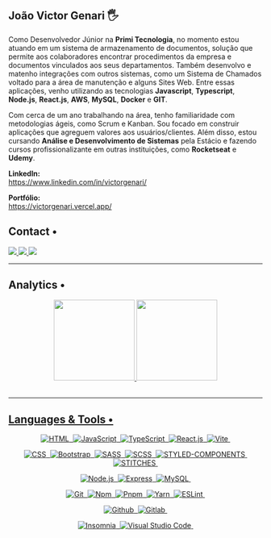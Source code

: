 ## João Victor Genari 🖐️

Como Desenvolvedor Júnior na <strong>Primi Tecnologia</strong>, no momento estou atuando em um sistema de armazenamento de documentos, solução que permite aos colaboradores encontrar procedimentos da empresa e documentos vinculados aos seus departamentos. Também desenvolvo e matenho integrações com outros sistemas, como um Sistema de Chamados voltado para a área de manutenção e alguns Sites Web. Entre essas aplicações, venho utilizando as tecnologias <strong>Javascript</strong>, <strong>Typescript</strong>, <strong>Node.js</strong>, <strong>React.js</strong>, <strong>AWS</strong>, <strong>MySQL</strong>, <strong>Docker</strong> e <strong>GIT</strong>. <br>

Com cerca de um ano trabalhando na área, tenho familiaridade com metodologias ágeis, como Scrum e Kanban. Sou focado em construir aplicações que agreguem valores aos usuários/clientes. Além disso, estou cursando <strong>Análise e Desenvolvimento de Sistemas</strong> pela Estácio e fazendo cursos profissionalizante em outras instituições, como <strong>Rocketseat</strong> e <strong>Udemy</strong>.

<strong>LinkedIn:</strong> <br>
https://www.linkedin.com/in/victorgenari/ <br>

<strong>Portfólio:</strong> <br>
https://victorgenari.vercel.app/ <br>

## Contact •

<div align="left">

  <a href="https://www.linkedin.com/in/victorgenari/" target="_blank">
    <img src="https://img.shields.io/badge/-LINKEDIN-05122A?style=flat&logo=Linkedin&logoColor=white"/>
  </a>
  <a href="mailto:victor.olr@hotmail.com" target="_blank">
    <img src="https://img.shields.io/badge/-EMAIL-05122A?style=flat&logo=minutemailer&logoColor=white"/>
  </a>
  <a href="https://victorgenari.vercel.app/" target="_blank">
    <img src="https://img.shields.io/badge/-PORTFOLIO-05122A?style=flat&logo=OpenProject&logoColor=white"/>
  </a>

</div>

<hr>

## Analytics •

<div align="center">
  <a href="https://github.com/victorgenari/">
  <img height="160em" src="https://github-readme-stats.vercel.app/api?username=victorgenari&show_icons=true&theme=dark"/>
  <img height="160em" src="https://github-readme-stats.vercel.app/api/top-langs/?username=victorgenari&layout=compact&theme=dark"/>
</div> <br>

<hr>

## Languages & Tools •
<div align="center">

  ![HTML](https://img.shields.io/badge/-HTML-05122A?style=flat&logo=HTML5)&nbsp;
  ![JavaScript](https://img.shields.io/badge/-JavaScript-05122A?style=flat&logo=javascript)&nbsp;
  ![TypeScript](https://img.shields.io/badge/-TypeScript-05122A?style=flat&logo=typescript)&nbsp;
  ![React.js](https://img.shields.io/badge/-React.js-05122A?style=flat&logo=react&logoColor=61DAFB)&nbsp;
  ![Vite](https://img.shields.io/badge/-Vite-05122A?style=flat&logo=vite&logoColor=646CFF)&nbsp;
  
  ![CSS](https://img.shields.io/badge/-CSS-05122A?style=flat&logo=CSS3&logoColor=1572B6)&nbsp;
  ![Bootstrap](https://img.shields.io/badge/-Bootstrap-05122A?style=flat&logo=bootstrap&logoColor=563D7C)&nbsp;
  ![SASS](https://img.shields.io/badge/-SASS-05122A?style=flat&logo=sass&logoColor=CC6699)&nbsp;
  ![SCSS](https://img.shields.io/badge/-SCSS-05122A?style=flat&logo=scss&logoColor=CC6699)&nbsp;
  ![STYLED-COMPONENTS](https://img.shields.io/badge/-StyledComponents-05122A?style=flat&logo=styled-components&logoColor=DB7093)&nbsp;
  ![STITCHES](https://img.shields.io/badge/-Stitches-05122A?style=flat&logo=stitches&logoColor=DB7093)&nbsp;
  
  ![Node.js](https://img.shields.io/badge/-Node.js-05122A?style=flat&logo=node.js&logoColor=339933)&nbsp;
  ![Express](https://img.shields.io/badge/-Express-05122A?style=flat&logo=express&logoColor=339933)&nbsp;
  ![MySQL](https://img.shields.io/badge/-MySQL-05122A?style=flat&logo=MySQL&logoColor=4479A1)&nbsp;
  
  ![Git](https://img.shields.io/badge/-Git-05122A?style=flat&logo=git)&nbsp;
  ![Npm](https://img.shields.io/badge/-Npm-05122A?style=flat&logo=npm&logoColor=CB3837)&nbsp;
  ![Pnpm](https://img.shields.io/badge/-Pnpm-05122A?style=flat&logo=pnpm&logoColor=F1A800)&nbsp;
  ![Yarn](https://img.shields.io/badge/-Yarn-05122A?style=flat&logo=yarn&logoColor=2C8EBB)&nbsp;
  ![ESLint](https://img.shields.io/badge/-ESLint-05122A?style=flat&logo=eslint&logoColor=482FBD)&nbsp;

  ![Github](https://img.shields.io/badge/-GitHub-05122A?style=flat&logo=github)&nbsp;
  ![Gitlab](https://img.shields.io/badge/-Gitlab-05122A?style=flat&logo=gitlab)&nbsp;

  ![Insomnia](https://img.shields.io/badge/-Insomnia-05122A?style=flat&logo=Insomnia&logoColor=4000BF)&nbsp;
  ![Visual Studio Code](https://img.shields.io/badge/-Visual%20Studio%20Code-05122A?style=flat&logo=visual-studio-code&logoColor=007ACC)&nbsp;
  
</div>
